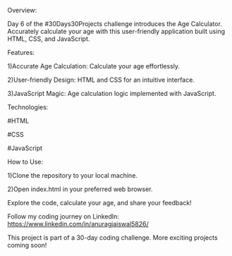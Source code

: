 Overview:

Day 6 of the #30Days30Projects challenge introduces the Age Calculator. Accurately calculate your age with this user-friendly application built using HTML, CSS, and JavaScript.

Features:

1)Accurate Age Calculation: Calculate your age effortlessly.

2)User-friendly Design: HTML and CSS for an intuitive interface.

3)JavaScript Magic: Age calculation logic implemented with JavaScript.

Technologies:

#HTML

#CSS

#JavaScript

How to Use:

1)Clone the repository to your local machine.

2)Open index.html in your preferred web browser.

Explore the code, calculate your age, and share your feedback!

Follow my coding journey on LinkedIn: https://www.linkedin.com/in/anuragjaiswal5826/

This project is part of a 30-day coding challenge. More exciting projects coming soon!

